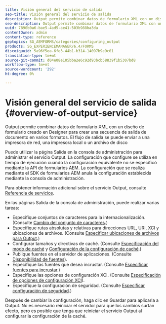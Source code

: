 ```yaml
---
title: Visión general del servicio de salida
seo-title: Visión general del servicio de salida
description: Output permite combinar datos de formulario XML con un diseño de formulario creado en Designer para crear una secuencia de salida de documento en varios formatos.
seo-description: Output permite combinar datos de formulario XML con un diseño de formulario creado en Designer para crear una secuencia de salida de documento en varios formatos.
uuid: 7890b0a6-bae5-4ad5-ae41-503b988ba3da
contentOwner: admin
content-type: reference
geptopics: SG_AEMFORMS/categories/configuring_output
products: SG_EXPERIENCEMANAGER/6.4/FORMS
discoiquuid: 5a96f5ea-6fe3-44b1-b314-14097b9e9c01
translation-type: tm+mt
source-git-commit: d04e08e105bba2e6c92d93bcb58839f1b5307bd8
workflow-type: tm+mt
source-wordcount: '292'
ht-degree: 0%

---
```



# Visión general del servicio de salida {#overview-of-output-service}

Output permite combinar datos de formulario XML con un diseño de formulario creado en Designer para crear una secuencia de salida de documento en varios formatos. El flujo de salida se puede enviar a una impresora de red, una impresora local o un archivo de disco

Puede utilizar la página Salida en la consola de administración para administrar el servicio Output. La configuración que configure se utiliza en tiempo de ejecución cuando la configuración equivalente no se especificó mediante la API de formularios AEM. La configuración que se realiza mediante el SDK de formularios AEM anula la configuración establecida mediante la consola de administración.

Para obtener información adicional sobre el servicio Output, consulte [Referencia de servicios](https://www.adobe.com/go/learn_aemforms_services_61).

En las páginas Salida de la consola de administración, puede realizar varias tareas:

* Especifique conjuntos de caracteres para la internacionalización. (Consulte [Cambio del conjunto de caracteres](/help/forms/using/admin-help/change-character-set.md#change-the-character-set).)
* Especifique rutas absolutas y relativas para direcciones URL, URI, XCI y ubicaciones de archivos. (Consulte [Especificar ubicaciones de archivos para Output](/help/forms/using/admin-help/specify-file-locations-output.md#specify-file-locations-for-output).)
* Configurar tamaños y directivas de caché. (Consulte [Especificación del modo de caché](/help/forms/using/admin-help/configuring-caching-output.md#specifying-the-cache-mode) y [Configuración de la configuración de caché](/help/forms/using/admin-help/configuring-caching-output.md#configuring-cache-settings).)
* Publique fuentes en el servidor de aplicaciones. (Consulte [Disponibilidad de fuentes](/help/forms/using/admin-help/make-fonts-available.md#make-fonts-available)).
* Especifique las fuentes que desea incrustar. (Consulte [Especificar fuentes para incrustar](/help/forms/using/admin-help/specify-fonts-embed.md#specify-fonts-to-embed).)
* Especifique las opciones de configuración XCI. (Consulte [Especificación de opciones de configuración XCI](/help/forms/using/admin-help/specify-xci-configuration-options.md#specify-xci-configuration-options)).
* Especifique la configuración de seguridad. (Consulte [Especificar configuración de seguridad](/help/forms/using/admin-help/specify-security-settings.md#specify-security-settings).)

Después de cambiar la configuración, haga clic en Guardar para aplicarla a Output. No es necesario reiniciar el servidor para que los cambios surtan efecto, pero es posible que tenga que reiniciar el servicio Output al configurar la configuración de la caché.
